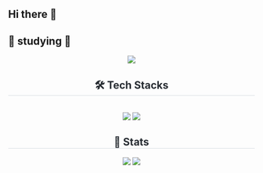 ## Hi there 👋

## 📖 studying 📖
<div align= "center">
    <img src="https://capsule-render.vercel.app/api?type=waving&color=9fd2f9&height=180&text=Welcome%20to%20namheewoo's%20GitHub&animation=fadeIn&fontColor=408df2&fontSize=50" />
    </div>
    <div align= "center">
    <h2 style="border-bottom: 1px solid #d8dee4; color: #282d33;"> 🛠️ Tech Stacks </h2> <br> 
    <div style="margin: 0 auto; text-align: center;" align= "center"> <img src="https://img.shields.io/badge/C-A8B9CC?style=for-the-badge&logo=C&logoColor=white">
          <img src="https://img.shields.io/badge/Python-3776AB?style=for-the-badge&logo=Python&logoColor=white">
          </div>
    </div>
    <div align= "center"> 
    <h2 style="border-bottom: 1px solid #d8dee4; color: #282d33;"> 🏅 Stats </h2> <div align= "center"> <img src="https://github-readme-stats.vercel.app/api?username=namheewoo&bg_color=180,434242,00000000&title_color=ffffff&text_color=ffffff"
         /> <img src="https://github-readme-stats.vercel.app/api/top-langs/?username=namheewoo&layout=compact&bg_color=180,434242,00000000&title_color=ffffff&text_color=ffffff"
           /> </div> 
    </div>
    
